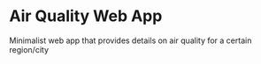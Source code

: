 # Air Quality Web App
Minimalist web app that provides details on air quality for a certain region/city
